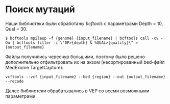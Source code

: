 # Поиск мутаций

Наши библиотеки были обработаны *bcftools* с параметрами Depth = 10, Qual = 30.

```
$ bcftools mpileup -f {genome} {input_filename} | bcftools call -cv -Ou | bcftools filter -i \"DP>{depth} & %QUAL>{quality}\" > {output_filename}
```

Файлы получились чересчур большими, поэтому было решено дополнительно отфильтровать их на экзом (несортированный bed-файл MedExome TargetCapture):

```
vcftools --vcf {input_filename} --bed {region} --out {output_filename} --recode
```

Далее библиотеки обрабатывались в VEP со всеми возможными параметрами.
